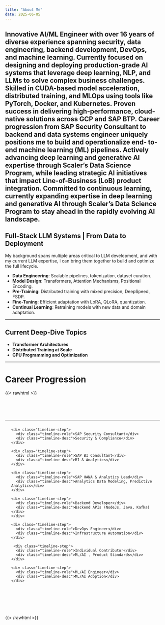 ```yaml
---
title: "About Me"
date: 2025-06-05
---
```


Innovative AI/ML Engineer with over 16 years of diverse experience spanning security, data
engineering, backend development, DevOps, and machine learning. Currently focused on designing and deploying
production-grade AI systems that leverage deep learning, NLP, and LLMs to solve complex business challenges. Skilled in
CUDA-based model acceleration, distributed training, and MLOps using tools like PyTorch, Docker, and Kubernetes.
Proven success in delivering high-performance, cloud-native solutions across GCP and SAP BTP. Career progression from
SAP Security Consultant to backend and data systems engineer uniquely positions me to build and operationalize end-
to-end machine learning (ML) pipelines. Actively advancing deep learning and generative AI expertise through Scaler’s
Data Science Program, while leading strategic AI initiatives that impact Line-of-Business (LoB) product integration.
Committed to continuous learning, currently expanding expertise in deep learning and generative AI through Scaler’s
Data Science Program to stay ahead in the rapidly evolving AI landscape.
---

## Full-Stack LLM Systems | From Data to Deployment

My background spans multiple areas critical to LLM development, and with my current LLM expertise, I can bring them together to build and optimize the full lifecycle.

- **Data Engineering**: Scalable pipelines, tokenization, dataset curation.
- **Model Design**: Transformers, Attention Mechanisms, Positional Encoding.
- **Pre-Training**: Distributed training with mixed precision, DeepSpeed, FSDP.
- **Fine-Tuning**: Efficient adaptation with LoRA, QLoRA, quantization.
- **Continual Learning**: Retraining models with new data and domain adaptation.

---

##  Current Deep-Dive Topics

- **Transformer Architectures**
- **Distributed Training at Scale**
- **GPU Programming and Optimization**

---

# Career Progression

{{< rawhtml >}}

<style>
.timeline-wrapper {
  position: relative;
  margin: 50px 0;
}
.timeline-line {
  position: absolute;
  top: 30px;
  left: 0;
  right: 0;
  height: 2px;
  background: #cfcfcf; /* light soft grey line */
}
.timeline-container {
  display: flex;
  justify-content: flex-start;
  gap: 80px; /* spacing between steps */
  overflow-x: auto;
  padding: 40px 20px;
  scroll-snap-type: x mandatory;
  -webkit-overflow-scrolling: touch;
}
.timeline-container::-webkit-scrollbar {
  height: 6px;
}
.timeline-container::-webkit-scrollbar-thumb {
  background: #bbb;
  border-radius: 10px;
}
.timeline-container::-webkit-scrollbar-track {
  background: #f5f5f5;
}
.timeline-step {
  text-align: center;
  flex: 0 0 auto;
  width: 200px;
  position: relative;
  scroll-snap-align: center;
  transition: transform 0.3s ease-in-out;
}
.timeline-step:hover {
  transform: scale(1.05);
}
.timeline-step::before {
  content: '';
  display: block;
  margin: 0 auto 12px auto;
  width: 14px;
  height: 14px;
  background: #ffffff;
  border: 3px solid #4a4e69; /* calm navy purple */
  border-radius: 50%;
  position: relative;
  top: -25px;
}
.timeline-year {
  font-size: 1em;
  font-weight: 700;
  color: #4a4e69; /* elegant navy purple */
}
.timeline-role {
  font-weight: 600;
  margin-top: 8px;
  font-size: 1em;
}
.timeline-desc {
  font-size: 0.85em;
  color: #666;
  margin-top: 4px;
}
.timeline-icon {
  font-size: 1.8em;
  margin-bottom: 6px;
}
</style>

<div class="timeline-wrapper">
  <div class="timeline-line"></div>
  <div class="timeline-container">

    <div class="timeline-step">
      <div class="timeline-role">SAP Security Consultant</div>
      <div class="timeline-desc">Security & Compliance</div>
    </div>

    <div class="timeline-step">
      <div class="timeline-role">SAP BI Consultant</div>
      <div class="timeline-desc">BI & Analytics</div>
    </div>

    <div class="timeline-step">
      <div class="timeline-role">SAP HANA & Analytics Lead</div>
      <div class="timeline-desc">Analytics Data Modeling, Predictive Analytics</div>
    </div>

    <div class="timeline-step">
      <div class="timeline-role">Backend Developer</div>
      <div class="timeline-desc">Backend APIs (NodeJs, Java, Kafka)</div>
    </div>

    <div class="timeline-step">
      <div class="timeline-role">DevOps Engineer</div>
      <div class="timeline-desc">Infrastructure Automation</div>
    </div>

     <div class="timeline-step">
      <div class="timeline-role">Individual Contributor</div>
      <div class="timeline-desc">ML/AI , Product Standards</div>
    </div>

    <div class="timeline-step">
      <div class="timeline-role">ML/AI Engineer</div>
      <div class="timeline-desc">ML/AI Adoption</div>
    </div>

  </div>
</div>

{{< /rawhtml >}}